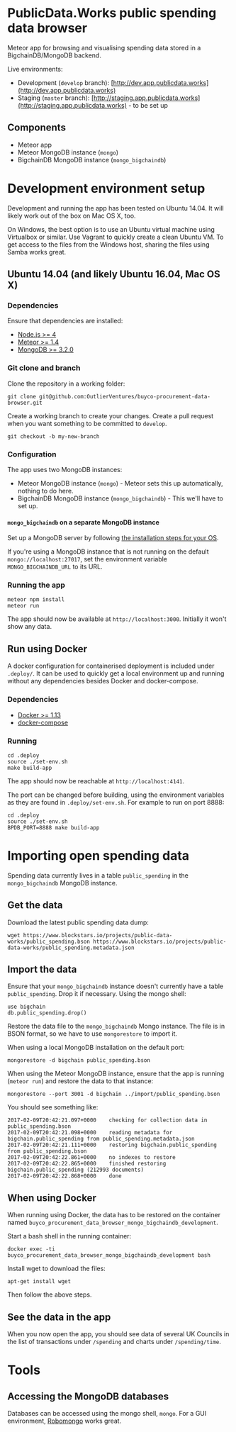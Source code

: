 # PublicData.Works public spending data browser

Meteor app for browsing and visualising spending data stored in a BigchainDB/MongoDB backend.

Live environments:

- Development (`develop` branch): [http://dev.app.publicdata.works](http://dev.app.publicdata.works)
- Staging (`master` branch): [http://staging.app.publicdata.works](http://staging.app.publicdata.works) - to be set up

## Components

- Meteor app
- Meteor MongoDB instance (`mongo`)
- BigchainDB MongoDB instance (`mongo_bigchaindb`)

# Development environment setup

Development and running the app has been tested on Ubuntu 14.04. It will likely work out of the box on Mac OS X, too.

On Windows, the best option is to use an Ubuntu virtual machine using Virtualbox or similar. Use Vagrant to quickly create a clean Ubuntu VM. To get access to the files from the Windows host, sharing the files using Samba works great.

## Ubuntu 14.04 (and likely Ubuntu 16.04, Mac OS X)

### Dependencies
Ensure that dependencies are installed:

- [Node.js >= 4](https://nodejs.org/en/)
- [Meteor >= 1.4](https://www.meteor.com/install)
- [MongoDB >= 3.2.0](https://docs.mongodb.com/manual/installation/)

### Git clone and branch

Clone the repository in a working folder:

```
git clone git@github.com:OutlierVentures/buyco-procurement-data-browser.git
```

Create a working branch to create your changes. Create a pull request when you want something to be committed to `develop`.

```
git checkout -b my-new-branch
```

### Configuration

The app uses two MongoDB instances:

- Meteor MongoDB instance (`mongo`) - Meteor sets this up automatically, nothing to do here.
- BigchainDB MongoDB instance (`mongo_bigchaindb`) - This we'll have to set up.

#### `mongo_bigchaindb` on a separate MongoDB instance

Set up a MongoDB server by following [the installation steps for your OS](https://docs.mongodb.com/manual/installation/).

If you're using a MongoDB instance that is not running on the default `mongo://localhost:27017`, set the environment variable `MONGO_BIGCHAINDB_URL` to its URL.

### Running the app

```
meteor npm install
meteor run
```

The app should now be available at `http://localhost:3000`. Initially it won't show any data.

## Run using Docker

A docker configuration for containerised deployment is included under `.deploy/`. It can be used to quickly get a local environment up and running without any dependencies besides Docker and docker-compose.

### Dependencies

- [Docker >= 1.13](https://www.docker.com/products/docker)
- [docker-compose](https://docs.docker.com/compose/install/)

### Running

```
cd .deploy
source ./set-env.sh
make build-app
```

The app should now be reachable at `http://localhost:4141`.

The port can be changed before building, using the environment variables as they are found in `.deploy/set-env.sh`. For example to run on port 8888:

```
cd .deploy
source ./set-env.sh
BPDB_PORT=8888 make build-app
```

# Importing open spending data

Spending data currently lives in a table `public_spending` in the `mongo_bigchaindb` MongoDB instance.

## Get the data

Download the latest public spending data dump:

```
wget https://www.blockstars.io/projects/public-data-works/public_spending.bson https://www.blockstars.io/projects/public-data-works/public_spending.metadata.json
```

## Import the data

Ensure that your `mongo_bigchaindb` instance doesn't currently have a table `public_spending`. Drop it if necessary. Using the mongo shell:

```
use bigchain
db.public_spending.drop()
```

Restore the data file to the `mongo_bigchaindb` Mongo instance. The file is in BSON format, so we have to use `mongorestore` to import it.

When using a local MongoDB installation on the default port:

```
mongorestore -d bigchain public_spending.bson
```

When using the Meteor MongoDB instance, ensure that the app is running (`meteor run`) and restore the data to that instance:

```
mongorestore --port 3001 -d bigchain ../import/public_spending.bson
```

You should see something like:

```
2017-02-09T20:42:21.097+0000    checking for collection data in public_spending.bson
2017-02-09T20:42:21.098+0000    reading metadata for bigchain.public_spending from public_spending.metadata.json
2017-02-09T20:42:21.111+0000    restoring bigchain.public_spending from public_spending.bson
2017-02-09T20:42:22.861+0000    no indexes to restore
2017-02-09T20:42:22.865+0000    finished restoring bigchain.public_spending (212993 documents)
2017-02-09T20:42:22.868+0000    done
```

## When using Docker

When running using Docker, the data has to be restored on the container named `buyco_procurement_data_browser_mongo_bigchaindb_development`.

Start a bash shell in the running container:

```
docker exec -ti buyco_procurement_data_browser_mongo_bigchaindb_development bash
```

Install wget to download the files:

```
apt-get install wget
```

Then follow the above steps.


## See the data in the app

When you now open the app, you should see data of several UK Councils in the list of transactions under `/spending` and charts under `/spending/time`.

# Tools

## Accessing the MongoDB databases

Databases can be accessed using the mongo shell, `mongo`. For a GUI environment, [Robomongo](https://robomongo.org) works great.

